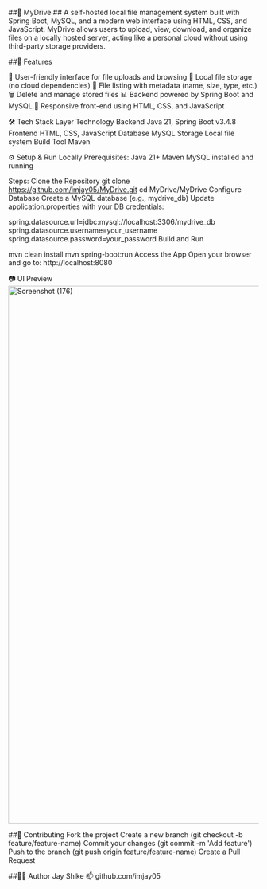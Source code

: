##📁 MyDrive ##
A self-hosted local file management system built with Spring Boot, MySQL, and a modern web interface using HTML, CSS, and JavaScript. MyDrive allows users to upload, view, download, and organize files on a locally hosted server, acting like a personal cloud without using third-party storage providers.


##🚀 Features

🔐 User-friendly interface for file uploads and browsing
📂 Local file storage (no cloud dependencies)
📄 File listing with metadata (name, size, type, etc.)
🗑️ Delete and manage stored files
📊 Backend powered by Spring Boot and MySQL
🎨 Responsive front-end using HTML, CSS, and JavaScript

🛠️ Tech Stack
Layer	Technology
Backend	Java 21, Spring Boot v3.4.8
Frontend	HTML, CSS, JavaScript
Database	MySQL
Storage	Local file system
Build Tool	Maven


⚙️ Setup & Run Locally
Prerequisites:
Java 21+
Maven
MySQL installed and running

Steps:
Clone the Repository
git clone https://github.com/imjay05/MyDrive.git
cd MyDrive/MyDrive
Configure Database
Create a MySQL database (e.g., mydrive_db)
Update application.properties with your DB credentials:

spring.datasource.url=jdbc:mysql://localhost:3306/mydrive_db
spring.datasource.username=your_username
spring.datasource.password=your_password
Build and Run

mvn clean install
mvn spring-boot:run
Access the App
Open your browser and go to:
http://localhost:8080

📷 UI Preview
<img width="1920" height="1080" alt="Screenshot (176)" src="https://github.com/user-attachments/assets/0e46dabb-2efb-484f-b626-683ea30e4c33" />


##🤝 Contributing
Fork the project
Create a new branch (git checkout -b feature/feature-name)
Commit your changes (git commit -m 'Add feature')
Push to the branch (git push origin feature/feature-name)
Create a Pull Request


##🙋‍♂️ Author
Jay Shlke
📫 github.com/imjay05

